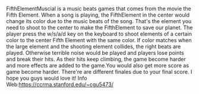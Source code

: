 FifthElementMuscial is a music beats games that comes from the movie the Fifth Element. When a song is playing, the FifthElement in the center would change its color due to the music beats of the song. That's the element you need to shoot to the center to make the FifthElement to save our planet. The player press the w/s/a/d key on the keyboard to shoot elements of a certain color to the center Fifth Element with the same color. If color matches when the large element and the shooting element collides, the right beats are played. Otherwise terrible noise would be played and players lose points and break their hits. As their hits keep climbing, the game become harder and more effects are added to the game.You would also get more score as game become harder. There're are different finales due to your final score. I hope you guys would love it!
Info Web:https://ccrma.stanford.edu/~cgu5473/
